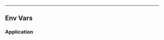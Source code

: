 <!-- Space: Projects -->
<!-- Parent: ZshCheat -->
<!-- Title: EnvVars ZshCheat -->
<!-- Label: ZshCheat -->
<!-- Label: Project -->
<!-- Label: EnvVars -->
<!-- Include: disclaimer.md -->
<!-- Include: ac:toc -->

---

## Env Vars

### Application
